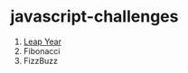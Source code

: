# javascript-challenges
1. [Leap Year](https://github.com/rkapril/javascript-challenges/blob/main/01-leapYear.js)
2. Fibonacci
3. FizzBuzz
